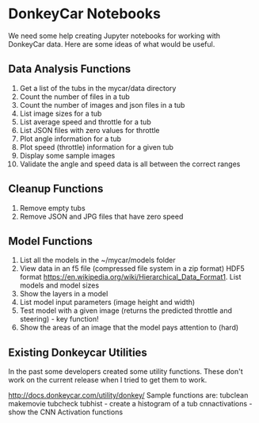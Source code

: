 # DonkeyCar Notebooks

We need some help creating Jupyter notebooks for working with DonkeyCar data.
Here are some ideas of what would be useful.

## Data Analysis Functions
1. Get a list of the tubs in the mycar/data directory
1. Count the number of files in a tub
2. Count the number of images and json files in a tub
1. List image sizes for a tub
1. List average speed and throttle for a tub
1. List JSON files with zero values for throttle
1. Plot angle information for a tub
1. Plot speed (throttle) information for a given tub
1. Display some sample images
1. Validate the angle and speed data is all between the correct ranges

## Cleanup Functions
1. Remove empty tubs
1. Remove JSON and JPG files that have zero speed

## Model Functions
1. List all the models in the ~/mycar/models folder
1. View data in an f5 file (compressed file system in a zip format) HDF5 format https://en.wikipedia.org/wiki/Hierarchical_Data_Format1. List models and model sizes
1. Show the layers in a model
1. List model input parameters (image height and width)
1. Test model with a given image (returns the predicted throttle and steering) - key function!
1. Show the areas of an image that the model pays attention to (hard)

## Existing Donkeycar Utilities
In the past some developers created some utility functions.  These don't work on the current release when I tried to get them to work.

http://docs.donkeycar.com/utility/donkey/
Sample functions are:
tubclean
makemovie
tubcheck
tubhist - create a histogram of a tub
cnnactivations - show the CNN Activation functions
